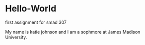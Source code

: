 # Hello-World
first assignment for smad 307

My name is katie johnson and I am a sophmore at James Madison University.

